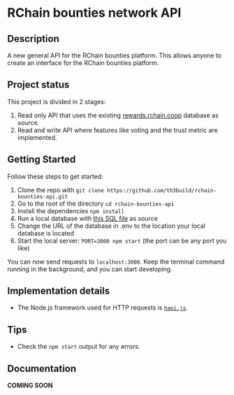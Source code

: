 # RChain bounties network API

## Description
A new general API for the RChain bounties platform. This allows anyone to create an interface for the RChain bounties platform.

## Project status

This project is divided in 2 stages:

1. Read only API that uses the existing [rewards.rchain.coop](https://rewards.rchain.coop) database as source.
2. Read and write API where features like voting and the trust metric are implemented.

## Getting Started

Follow these steps to get started:

1. Clone the repo with `git clone https://github.com/th3build/rchain-bounties-api.git`
2. Go to the root of the directory `cd rchain-bounties-api`
3. Install the dependencies `npm install`
4. Run a local database with [this SQL file](https://rewards.rchain.coop/db-bak/2018-06-27.sql.gz) as source
5. Change the URL of the database in .env to the location your local database is located
4. Start the local server: `PORT=3000 npm start` (the port can be any port you like)

You can now send requests to `localhost:3000`. Keep the terminal command running in the background, and you can start developing.

## Implementation details

* The Node.js framework used for HTTP requests is [`hapi.js`](https://hapijs.com/).

## Tips

* Check the `npm start` output for any errors.

## Documentation

**COMING SOON**
